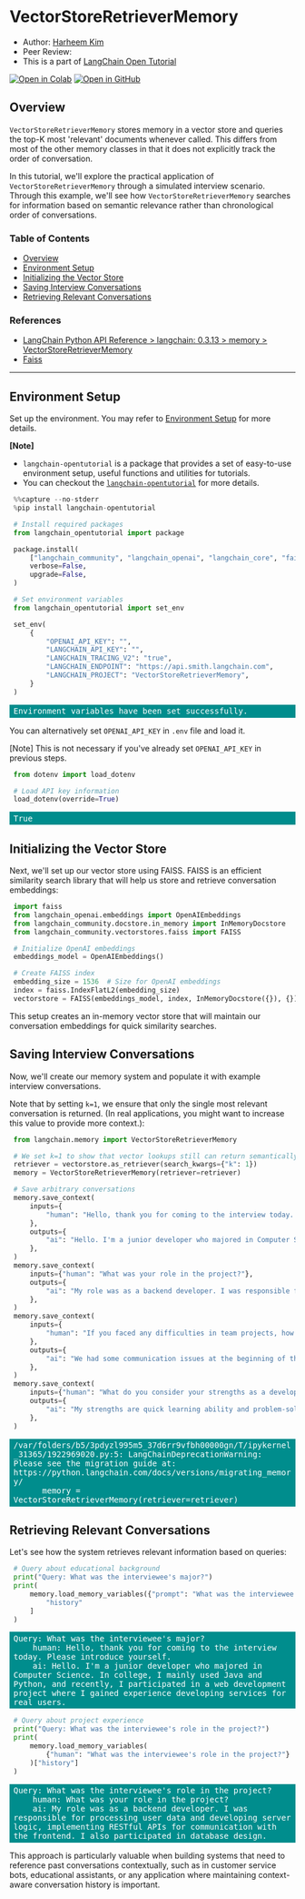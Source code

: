 <style>
.custom {
    background-color: #008d8d;
    color: white;
    padding: 0.25em 0.5em 0.25em 0.5em;
    white-space: pre-wrap;       /* css-3 */
    white-space: -moz-pre-wrap;  /* Mozilla, since 1999 */
    white-space: -pre-wrap;      /* Opera 4-6 */
    white-space: -o-pre-wrap;    /* Opera 7 */
    word-wrap: break-word;
}

pre {
    background-color: #027c7c;
    padding-left: 0.5em;
}

</style>

# VectorStoreRetrieverMemory

- Author: [Harheem Kim](https://github.com/harheem)
- Peer Review:
- This is a part of [LangChain Open Tutorial](https://github.com/LangChain-OpenTutorial/LangChain-OpenTutorial)

[![Open in Colab](https://colab.research.google.com/assets/colab-badge.svg)](https://colab.research.google.com/github/LangChain-OpenTutorial/LangChain-OpenTutorial/blob/main/05-Memory/07-VectorStoreRetrieverMemory.ipynb) [![Open in GitHub](https://img.shields.io/badge/Open%20in%20GitHub-181717?style=flat-square&logo=github&logoColor=white)](https://github.com/LangChain-OpenTutorial/LangChain-OpenTutorial/blob/main/05-Memory/07-VectorStoreRetrieverMemory.ipynb)

## Overview

`VectorStoreRetrieverMemory` stores memory in a vector store and queries the top-K most 'relevant' documents whenever called.
This differs from most of the other memory classes in that it does not explicitly track the order of conversation.

In this tutorial, we'll explore the practical application of `VectorStoreRetrieverMemory` through a simulated interview scenario. Through this example, we'll see how `VectorStoreRetrieverMemory` searches for information based on semantic relevance rather than chronological order of conversations.

### Table of Contents

- [Overview](#overview)
- [Environment Setup](#environment-setup)
- [Initializing the Vector Store](#initializing-the-vector-store)
- [Saving Interview Conversations](#saving-interview-conversations)
- [Retrieving Relevant Conversations](#retrieving-relevant-conversations)

### References

- [LangChain Python API Reference > langchain: 0.3.13 > memory > VectorStoreRetrieverMemory](https://python.langchain.com/api_reference/langchain/memory/langchain.memory.vectorstore.VectorStoreRetrieverMemory.html)
- [Faiss](https://github.com/facebookresearch/faiss)
----

## Environment Setup

Set up the environment. You may refer to [Environment Setup](https://wikidocs.net/257836) for more details.

**[Note]**
- `langchain-opentutorial` is a package that provides a set of easy-to-use environment setup, useful functions and utilities for tutorials. 
- You can checkout the [`langchain-opentutorial`](https://github.com/LangChain-OpenTutorial/langchain-opentutorial-pypi) for more details.

```python
%%capture --no-stderr
%pip install langchain-opentutorial
```

```python
# Install required packages
from langchain_opentutorial import package

package.install(
    ["langchain_community", "langchain_openai", "langchain_core", "faiss-cpu"],
    verbose=False,
    upgrade=False,
)
```

```python
# Set environment variables
from langchain_opentutorial import set_env

set_env(
    {
        "OPENAI_API_KEY": "",
        "LANGCHAIN_API_KEY": "",
        "LANGCHAIN_TRACING_V2": "true",
        "LANGCHAIN_ENDPOINT": "https://api.smith.langchain.com",
        "LANGCHAIN_PROJECT": "VectorStoreRetrieverMemory",
    }
)
```

<pre class="custom">Environment variables have been set successfully.
</pre>

You can alternatively set `OPENAI_API_KEY` in `.env` file and load it.

[Note] This is not necessary if you've already set `OPENAI_API_KEY` in previous steps.

```python
from dotenv import load_dotenv

# Load API key information
load_dotenv(override=True)
```




<pre class="custom">True</pre>



## Initializing the Vector Store

Next, we'll set up our vector store using FAISS. FAISS is an efficient similarity search library that will help us store and retrieve conversation embeddings:

```python
import faiss
from langchain_openai.embeddings import OpenAIEmbeddings
from langchain_community.docstore.in_memory import InMemoryDocstore
from langchain_community.vectorstores.faiss import FAISS

# Initialize OpenAI embeddings
embeddings_model = OpenAIEmbeddings()

# Create FAISS index
embedding_size = 1536  # Size for OpenAI embeddings
index = faiss.IndexFlatL2(embedding_size)
vectorstore = FAISS(embeddings_model, index, InMemoryDocstore({}), {})
```

This setup creates an in-memory vector store that will maintain our conversation embeddings for quick similarity searches.

## Saving Interview Conversations

Now, we'll create our memory system and populate it with example interview conversations.

Note that by setting `k=1`, we ensure that only the single most relevant conversation is returned. (In real applications, you might want to increase this value to provide more context.):

```python
from langchain.memory import VectorStoreRetrieverMemory

# We set k=1 to show that vector lookups still can return semantically relevant information
retriever = vectorstore.as_retriever(search_kwargs={"k": 1})
memory = VectorStoreRetrieverMemory(retriever=retriever)

# Save arbitrary conversations
memory.save_context(
    inputs={
        "human": "Hello, thank you for coming to the interview today. Please introduce yourself."
    },
    outputs={
        "ai": "Hello. I'm a junior developer who majored in Computer Science. In college, I mainly used Java and Python, and recently, I participated in a web development project where I gained experience developing services for real users."
    },
)
memory.save_context(
    inputs={"human": "What was your role in the project?"},
    outputs={
        "ai": "My role was as a backend developer. I was responsible for processing user data and developing server logic, implementing RESTful APIs for communication with the frontend. I also participated in database design."
    },
)
memory.save_context(
    inputs={
        "human": "If you faced any difficulties in team projects, how did you resolve them?"
    },
    outputs={
        "ai": "We had some communication issues at the beginning of the project. To resolve this, our team held regular meetings to share each person's progress. Also, when problems arose, we actively shared opinions and worked to find reasonable solutions."
    },
)
memory.save_context(
    inputs={"human": "What do you consider your strengths as a developer?"},
    outputs={
        "ai": "My strengths are quick learning ability and problem-solving skills. I can quickly acquire new technologies and tools, and when faced with complex problems, I can propose creative solutions. Also, I value teamwork and consider collaboration with colleagues important."
    },
)
```

<pre class="custom">/var/folders/b5/3pdyzl995m5_37d6rr9vfbh00000gn/T/ipykernel_31365/1922969020.py:5: LangChainDeprecationWarning: Please see the migration guide at: https://python.langchain.com/docs/versions/migrating_memory/
      memory = VectorStoreRetrieverMemory(retriever=retriever)
</pre>

## Retrieving Relevant Conversations

Let's see how the system retrieves relevant information based on queries:

```python
# Query about educational background
print("Query: What was the interviewee's major?")
print(
    memory.load_memory_variables({"prompt": "What was the interviewee's major?"})[
        "history"
    ]
)
```

<pre class="custom">Query: What was the interviewee's major?
    human: Hello, thank you for coming to the interview today. Please introduce yourself.
    ai: Hello. I'm a junior developer who majored in Computer Science. In college, I mainly used Java and Python, and recently, I participated in a web development project where I gained experience developing services for real users.
</pre>

```python
# Query about project experience
print("Query: What was the interviewee's role in the project?")
print(
    memory.load_memory_variables(
        {"human": "What was the interviewee's role in the project?"}
    )["history"]
)
```

<pre class="custom">Query: What was the interviewee's role in the project?
    human: What was your role in the project?
    ai: My role was as a backend developer. I was responsible for processing user data and developing server logic, implementing RESTful APIs for communication with the frontend. I also participated in database design.
</pre>

This approach is particularly valuable when building systems that need to reference past conversations contextually, such as in customer service bots, educational assistants, or any application where maintaining context-aware conversation history is important.
